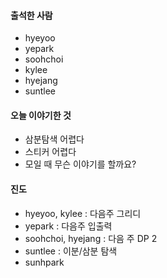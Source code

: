 #### 출석한 사람
- hyeyoo
- yepark
- soohchoi
- kylee
- hyejang
- suntlee

#### 오늘 이야기한 것
- 삼분탐색 어렵다
- 스티커 어렵다
- 모일 때 무슨 이야기를 할까요?

#### 진도
- hyeyoo, kylee : 다음주 그리디
- yepark : 다음주 입출력
- soohchoi, hyejang : 다음 주 DP 2
- suntlee : 이분/삼분 탐색
- sunhpark
